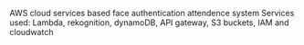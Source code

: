 AWS cloud services based face authentication attendence system
Services used: Lambda, rekognition, dynamoDB, API gateway, S3 buckets, IAM and cloudwatch
